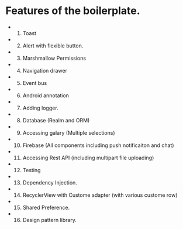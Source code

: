 # Features of the boilerplate.

* 1. Toast
* 2. Alert with flexible button.
* 3. Marshmallow Permissions 
* 4. Navigation drawer
* 5. Event bus
* 6. Android annotation
* 7. Adding logger.
* 8. Database (Realm and ORM)
* 9. Accessing galary (Multiple selections)
* 10. Firebase (All components including push notificaiton and chat)
* 11. Accessing Rest API (including multipart file uploading)
* 12. Testing
* 13. Dependency Injection.
* 14. RecyclerView with Custome adapter (with various custome row)
* 15. Shared Preference.
* 16. Design pattern library.
